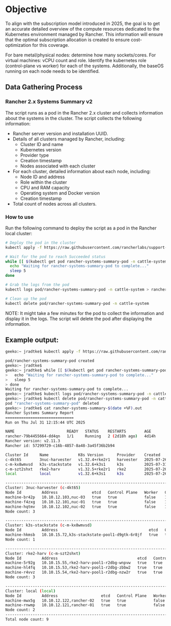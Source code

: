 

# Objective

To align with the subscription model introduced in 2025, the goal is to get an accurate detailed overview of the compute resources dedicated to the Kubernetes environment managed by Rancher.  This information will ensure that the optimal subscription allocation is created to ensure cost-optimization for this coverage.

For bare metal/physical nodes: determine how many sockets/cores.
For virtual machines: vCPU count and role.
Identify the kubernetes role (control-plane vs worker) for each of the systems.
Additionally, the baseOS running on each node needs to be identified.

## Data Gathering Process
### Rancher 2.x Systems Summary v2

The script runs as a pod in the Rancher 2.x cluster and collects information about the systems in the cluster. The script collects the following information:

- Rancher server version and installation UUID.
- Details of all clusters managed by Rancher, including:
  - Cluster ID and name
  - Kubernetes version
  - Provider type
  - Creation timestamp
  - Nodes associated with each cluster
- For each cluster, detailed information about each node, including:
  - Node ID and address
  - Role within the cluster
  - CPU and RAM capacity
  - Operating system and Docker version
  - Creation timestamp
- Total count of nodes across all clusters.

### How to use

Run the following command to deploy the script as a pod in the Rancher local cluster:

```bash
# Deploy the pod in the cluster
kubectl apply -f https://raw.githubusercontent.com/rancherlabs/support-tools/master/collection/rancher/v2.x/systems-information-v2/deploy.yaml

# Wait for the pod to reach Succeeded status
while [[ $(kubectl get pod rancher-systems-summary-pod -n cattle-system -o 'jsonpath={..status.phase}') != "Succeeded" ]]; do
  echo "Waiting for rancher-systems-summary-pod to complete..."
  sleep 5
done

# Grab the logs from the pod
kubectl logs pod/rancher-systems-summary-pod -n cattle-system > rancher-systems-summary-$(date +%F).out

# Clean up the pod
kubectl delete pod/rancher-systems-summary-pod -n cattle-system
```

NOTE: It might take a few minutes for the pod to collect the information and display it in the logs. The script will delete the pod after displaying the information.

## Example output:

```bash
geeko:~ jradtke$ kubectl apply -f https://raw.githubusercontent.com/rancherlabs/support-tools/master/collection/rancher/v2.x/systems-information-v2/deploy.yaml

pod/rancher-systems-summary-pod created
geeko:~ jradtke$
geeko:~ jradtke$ while [[ $(kubectl get pod rancher-systems-summary-pod -n cattle-system -o 'jsonpath={..status.phase}') != "Succeeded" ]]; do
>   echo "Waiting for rancher-systems-summary-pod to complete..."
>   sleep 5
> done
Waiting for rancher-systems-summary-pod to complete...
geeko:~ jradtke$ kubectl logs pod/rancher-systems-summary-pod -n cattle-system > rancher-systems-summary-$(date +%F).out
geeko:~ jradtke$ kubectl delete pod/rancher-systems-summary-pod -n cattle-system
pod "rancher-systems-summary-pod" deleted
geeko:~ jradtke$ cat rancher-systems-summary-$(date +%F).out
Rancher Systems Summary Report
==============================
Run on Thu Jul 31 12:15:44 UTC 2025

NAME                       READY   STATUS    RESTARTS        AGE
rancher-79b4455664-dd4qn   1/1     Running   2 (2d18h ago)   4d14h
Rancher version: v2.11.3
Rancher id: 57299729-c16b-4857-8a48-3a45f36b2b94

Cluster Id     Name             K8s Version      Provider    Created                Nodes
c-4kt65        3nuc-harvester   v1.32.4+rke2r1   harvester   2025-07-26T21:28:19Z   <none>
c-m-kx8wmvsd   k3s-stackstate   v1.32.6+k3s1     k3s         2025-07-31T02:52:31Z   <none>
c-m-szt2shxt   rke2-harv        v1.32.5+rke2r1   rke2        2025-07-26T21:32:11Z   <none>
local          local            v1.32.6+k3s1     k3s         2025-07-26T21:23:04Z   <none>

--------------------------------------------------------------------------------
Cluster: 3nuc-harvester (c-4kt65)
Node Id         Address               etcd   Control Plane   Worker   CPU   RAM          OS                     Container Runtime Version   Created
machine-br42p   10.10.12.103,nuc-03   true   true            false    12    65544024Ki   Harvester v1.5.1-rc2   containerd://2.0.4-k3s2     2025-07-26T21:30:26Z
machine-f4zxg   10.10.12.101,nuc-01   true   true            false    12    65560404Ki   Harvester v1.5.1-rc2   containerd://2.0.4-k3s2     2025-07-26T21:30:26Z
machine-hqtmv   10.10.12.102,nuc-02   true   true            false    12    65544016Ki   Harvester v1.5.1-rc2   containerd://2.0.4-k3s2     2025-07-26T21:30:26Z
Node count: 3

--------------------------------------------------------------------------------
Cluster: k3s-stackstate (c-m-kx8wmvsd)
Node Id         Address                                        etcd   Control Plane   Worker   CPU   RAM          OS                                    Container Runtime Version    Created
machine-hkmsb   10.10.15.72,k3s-stackstate-pool1-d9gtk-6r8jf   true   true            true     8     16378816Ki   SUSE Linux Enterprise Server 15 SP7   containerd://2.0.5-k3s1.32   2025-07-31T02:58:08Z
Node count: 1

--------------------------------------------------------------------------------
Cluster: rke2-harv (c-m-szt2shxt)
Node Id         Address                                   etcd   Control Plane   Worker   CPU   RAM         OS                                    Container Runtime Version   Created
machine-5r92g   10.10.15.55,rke2-harv-pool1-r2dbg-wnpvw   true   true            true     4     8136984Ki   SUSE Linux Enterprise Server 15 SP7   containerd://2.0.5-k3s1     2025-07-26T21:46:15Z
machine-hl4fq   10.10.15.53,rke2-harv-pool1-r2dbg-zbbw2   true   true            true     4     8136988Ki   SUSE Linux Enterprise Server 15 SP7   containerd://2.0.5-k3s1     2025-07-26T21:43:42Z
machine-r4vvz   10.10.15.54,rke2-harv-pool1-r2dbg-nzw2r   true   true            true     4     8136984Ki   SUSE Linux Enterprise Server 15 SP7   containerd://2.0.5-k3s1     2025-07-26T21:46:56Z
Node count: 3

--------------------------------------------------------------------------------
Cluster: local (local)
Node Id         Address                   etcd   Control Plane   Worker   CPU   RAM         OS                                    Container Runtime Version    Created
machine-mwx5g   10.10.12.122,rancher-02   true   true            false    2     7730528Ki   SUSE Linux Enterprise Server 15 SP6   containerd://2.0.5-k3s1.32   2025-07-26T21:23:21Z
machine-rnwmp   10.10.12.121,rancher-01   true   true            false    2     7730532Ki   SUSE Linux Enterprise Server 15 SP6   containerd://2.0.5-k3s1.32   2025-07-26T21:23:21Z
Node count: 2
--------------------------------------------------------------------------------
Total node count: 9
```
